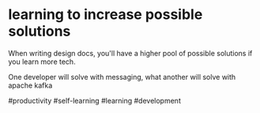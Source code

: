 # learning to increase possible solutions
When writing design docs, you'll have a higher pool of possible solutions
if you learn more tech.

One developer will solve with messaging, what another will solve with
apache kafka

#productivity #self-learning #learning #development
